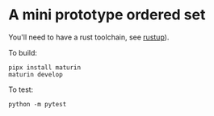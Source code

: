 # A mini prototype ordered set

You'll need to have a rust toolchain, see [rustup](https://rustup.rs/)).

To build:
```
pipx install maturin
maturin develop
```

To test:
```
python -m pytest
```
